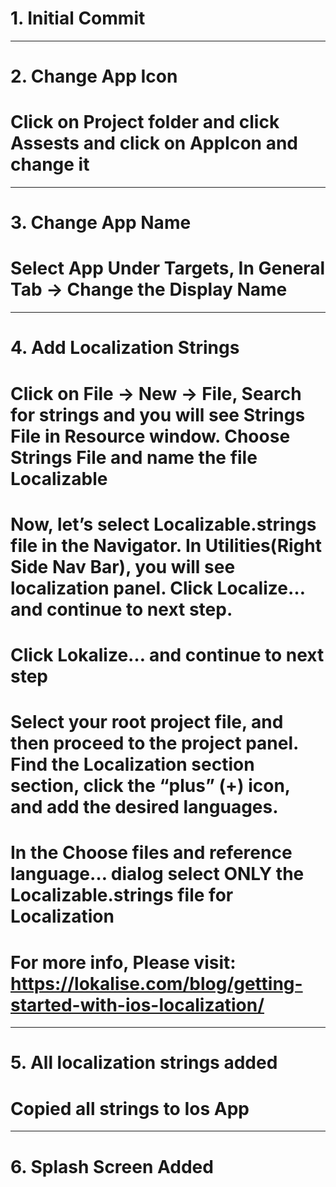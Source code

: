 # 1. Initial Commit
----------------------------------
# 2. Change App Icon
# Click on Project folder and click Assests and click on AppIcon and change it
----------------------------------
# 3. Change App Name
# Select App Under Targets, In General Tab -> Change the Display Name
----------------------------------
# 4. Add Localization Strings
# Click on File → New → File, Search for strings and you will see Strings File in Resource window. Choose Strings File and name the file Localizable 
# Now, let’s select Localizable.strings file in the Navigator. In Utilities(Right Side Nav Bar), you will see localization panel. Click Localize… and continue to next step.
# Click Lokalize… and continue to next step

# Select your root project file, and then proceed to the project panel. Find the Localization section section, click the “plus” (+) icon, and add the desired languages.
# In the Choose files and reference language… dialog select ONLY the Localizable.strings file for Localization
# For more info, Please visit: https://lokalise.com/blog/getting-started-with-ios-localization/
----------------------------------
# 5. All localization strings added
# Copied all strings to Ios App
----------------------------------
# 6. Splash Screen Added